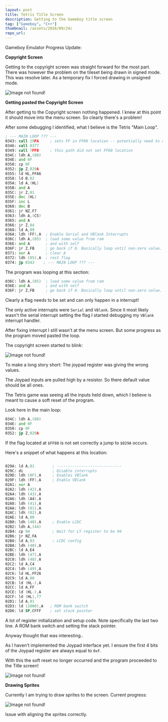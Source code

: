 ```yaml
---
layout: post
title: Tetris Title Screen
description: Getting to the Gameboy title screen
tag: ["Gameboy", "C++"]
thumbnail: /assets/2016/09/24/
repo_url:
---
```


Gameboy Emulator Progress Update:

**Copyright Screen**

Getting to the copyright screen was straight forward for the most part. There was however the problem on the tileset being drawn in signed mode. This was resolve later. As a temporary fix I forced drawing in unsigned mode.

![Image not found!](/assets/2016/09/24/copyright-screen.png)

**Getting pasted the Copyright Screen**

After getting to the Copyright screen nothing happened. I knew at this point it should move into the menu screen. So clearly there's a problem!

After some debugging I identified, what I believe is the Tetris "Main Loop".

```asm
; --- MAIN LOOP ??? ---
0343: call 29FA     ; sets FF in FF80 location -- potentially need to do something with joypad registers?
0346: call 0377
0349: call 7FF0     ; this path did not set FF80 location
034C: ldh A,(80)
034E: and 0F
0350: cp 0F
0352: jp Z,029A    
0355: ld HL,FFA6
0358: ld B,02
035A: ld A,(HL)
035B: and A
035C: jr Z,01
035E: dec (HL)
035F: inc L
0360: dec B
0361: jr NZ,F7
0363: ldh A,(C5)
0365: and A
0366: jr Z,04
0368: ld A,09
036A: ldh (FF),A  ; Enable Serial and VBlank Interrupts
036C: ldh A,(85)  ; load some value from ram
036E: and A       ; and with self
036F: jr Z,FB     ; go back if 0. Basically loop until non-zero value.
0371: xor A       ; clear A
0372: ldh (85),A  ; rest flag
0374: jp 0343    ; --- MAIN LOOP ??? ---
```

The program was looping at this section:

```asm
036C: ldh A,(85)  ; load some value from ram
036E: and A       ; and with self
036F: jr Z,FB     ; go back if 0. Basically loop until non-zero value.
```

Clearly a flag needs to be set and can only happen in a interrupt!

The only active interrupts were `Serial` and `VBlank`. Since it most likely wasn't the serial interrupt setting the flag I started debugging my `VBlank` interrupt handler.

After fixing interrupt I still wasn't at the menu screen. But some progress as the program moved pasted the loop.

The copyright screen started to blink:

![Image not found!](/assets/2016/09/24/copyright-blink.gif)

To make a long story short: The joypad register was giving the wrong values.

The Joypad inputs are pulled high by a resistor. So there default value should be all ones.

The Tetris game was seeing all the inputs held down, which I believe is meant to cause a soft reset of the program.

Look here in the main loop:

```asm
034C: ldh A,(80)
034E: and 0F
0350: cp 0F
0352: jp Z,029A
```

If the flag located at `$FF80` is not set correctly a jump to `$029A` occurs.

Here's a snippet of what happens at this location:

```asm

029A: ld A,01        ; -----------------------------
029C: di             ; Disable interrupts
029D: ldh (0F),A     ; Enables VBlank
029F: ldh (FF),A     ; Enable VBlank
02A1: xor A         
02A2: ldh (42),A
02A4: ldh (43),A
02A6: ldh (A4),A
02A8: ldh (41),A
02AA: ldh (01),A
02AC: ldh (02),A
02AE: ld A,80
02B0: ldh (40),A     ; Enable LCDC
02B2: ldh A,(44)
02B4: cp 94          ; Wait for LY register to be 94
02B6: jr NZ,FA
02B8: ld A,03        ; LCDC config
02BA: ldh (40),A
02BC: ld A,E4
02BE: ldh (47),A
02C0: ldh (48),A
02C2: ld A,C4
02C4: ldh (49),A
02C6: ld HL,FF26
02C9: ld A,80
02CB: ld (HL-),A
02CC: ld A,FF
02CE: ld (HL-),A
02CF: ld (HL),77
02D1: ld A,01
02D3: ld (2000),A   ; ROM bank switch
02D6: ld SP,CFFF    ; set stack pointer

```

A lot of register initialization and setup code. Note specifically the last two line. A ROM bank switch and setting the stack pointer.

Anyway thought that was interesting..

As I haven't implemented the Joypad interface yet. I ensure the first 4 bits of the Joypad register are always equal to `0xF`.

With this the soft reset no longer occurred and the program proceeded to the Title screen!

![Image not found!](/assets/2016/09/24/title-animation.gif)

**Drawing Sprites**

Currently I am trying to draw sprites to the screen. Current progress:

![Image not found!](/assets/2016/09/24/sprites.gif)

Issue with aligning the sprites correctly.
